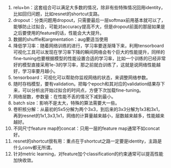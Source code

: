 1. relu+bn：这套组合可以满足大多数的情况，除非有些特殊情况回用identity，比如回归问题，比如resnet的shortcut支路。
2. dropout：分类问题用dropout，只需要最后一层softmax前用基本就可以了，能够防止过拟合，可能对accuracy提高不大，但是dropout前面的那层如果是之后要使用的feature的话，性能会大大提升。
3. 数据的shuffle和argmentation：aug要适当使用
4. 降低学习率：随着网络训练的进行，学习率要逐渐降下来，利用tensorboard可视化工具可以发现在学习率下降的瞬间网络会有个巨大的性能提升，同样的fine-tuning也要根据模型的性能设置合适的学习率，比如一个训练的已经非常好的模型直接采用1e-3的学习率，那之前就白训练了，这就是说网络性能越好，学习率要月越小。
5. tensorboard：可视化可以帮助你监视网络的状态，来调整网络参数。
6. 随时存档模型，要有validation。把每个epoch和其对应的validation结果存下来，可以分析出开始过拟合的时间点，方便下次加载fine-tuning。
7. 网络层数，参数量：在性能不丢的情况下减到最小。
8. batch size：影响不是太大，特殊的算法需要大一些。
9. 卷积核分解：从最初的5x5分解为两个3x3，到后来的3x3分解为1x3和3x1，再到resnet的1x1,3x3,1x1，网络的计算量越来越小，层数越来越多，性能越来越好。
10. 不同尺寸feature map的concat：只用一层的feature map通常不如concat好。
11. resnet的shortcut很有用：重点在于shortcut之路一定要是identity，主路是什么conv都无所谓。
12. 针对metric learning，对feature加个classification的约束通常可以提高性能加快收敛。